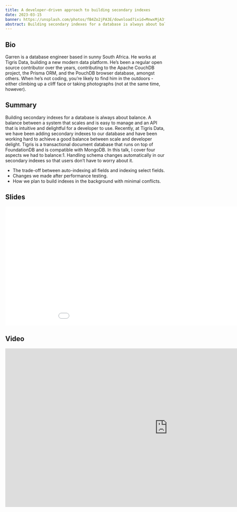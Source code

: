```yaml
---
title: A developer-driven approach to building secondary indexes
date: 2023-03-15
banner: https://unsplash.com/photos/fB4Zo2jPA3E/download?ixid=MnwxMjA3fDB8MXxzZWFyY2h8OHx8c3R1ZGlvJTIwcmVjb3JkaW5nfGVufDB8fHx8MTY3OTgzMDgxNQ&force=true&w=1920
abstract: Building secondary indexes for a database is always about balance. A balance between a system that scales and is easy to manage and an API that is intuitive and delightful for a developer to use.
---
```


## Bio

Garren is a database engineer based in sunny South Africa. He works at
Tigris Data, building a new modern data platform. He’s been a regular
open source contributor over the years, contributing to the Apache
CouchDB project, the Prisma ORM, and the PouchDB browser database,
amongst others. When he’s not coding, you’re likely to find him in the
outdoors - either climbing up a cliff face or taking photographs (not
at the same time, however).

## Summary

Building secondary indexes for a database is always about balance. A
balance between a system that scales and is easy to manage and an API
that is intuitive and delightful for a developer to use. Recently, at
Tigris Data, we have been adding secondary indexes to our database and
have been working hard to achieve a good balance between scale and
developer delight. Tigris is a transactional document database that
runs on top of FoundationDB and is compatible with MongoDB. In this
talk, I cover four aspects we had to balance:1. Handling schema
changes automatically in our secondary indexes so that users don’t
have to worry about it.

- The trade-off between auto-indexing all fields and indexing select fields.
- Changes we made after performance testing.
- How we plan to build indexes in the background with minimal conflicts.

## Slides

<embed src="foundationdb-meetup-building-secondary-indexes.pdf" width="1024" height="375"
 type="application/pdf">

## Video

<iframe width="1024" height="500" src="https://www.youtube.com/embed/qD1h5CyzL0A" title="FoundationDB Online Meetup 01: A developer-driven approach to building secondary indexes" frameborder="0" allow="accelerometer; autoplay; clipboard-write; encrypted-media; gyroscope; picture-in-picture; web-share" allowfullscreen></iframe>
